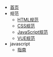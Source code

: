 <!-- docs/_sidebar.md -->
* [首页](README.md)
* 规范
  * [HTML规范](standard/html/index.md "HTML规范")
  * [CSS规范](standard/css/index.md "CSS规范")
  * [JavaScript规范](standard/js/index.md "JavaScript规范")
  * [VUE规范](standard/vue/index.md "VUE规范")
* javascript
  * [指南](javascript/事件循环.md "The greatest guide in the world")